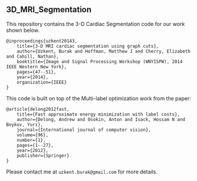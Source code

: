 ## 3D_MRI_Segmentation

This repository contains the 3-D Cardiac Segmentation code for our work shown below.

	@inproceedings{uzkent20143,
  		title={3-D MRI cardiac segmentation using graph cuts},
  		author={Uzkent, Burak and Hoffman, Matthew J and Cherry, Elizabeth and Cahill, Nathan},
  		booktitle={Image and Signal Processing Workshop (WNYISPW), 2014 IEEE Western New York},
  		pages={47--51},
  		year={2014},
  		organization={IEEE}
	}

This code is built on top of the Multi-label optimization work from the  paper:

	@article{delong2012fast,
  		title={Fast approximate energy minimization with label costs},
  		author={Delong, Andrew and Osokin, Anton and Isack, Hossam N and Boykov, Yuri},
  		journal={International journal of computer vision},
  		volume={96},
  		number={1},
  		pages={1--27},
  		year={2012},
  		publisher={Springer}
	}

Please contact me at `uzkent.burak@gmail.com` for more details.
